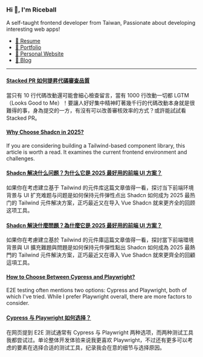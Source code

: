<h3 >Hi 👋, I'm Riceball</h3>
<p>A self-taught frontend developer from Taiwan, Passionate about developing interesting web apps!</p>

- [📜 Resume](https://weweweb.pages.dev/en/resume/)
- [💼 Portfolio](https://weweweb.pages.dev/en/work/)
- [🏡 Personal Website](https://weweweb.pages.dev/en/)
- [📝 Blog](https://www.webdong.dev/en/)
---

<!--START_SECTION:feed-->
#### [Stacked PR 如何提昇代碼審查品質](https:&#x2F;&#x2F;www.webdong.dev&#x2F;zh-tw&#x2F;post&#x2F;stacked-pr&#x2F;) 
當只有 10 行代碼改動還可能會細心檢查留言，當有 1000 行改動一切都 LGTM（Looks Good to Me）！要讓人好好集中精神盯著幾千行的代碼改動本身就是很難得的事，身為提交的一方，有沒有可以改善審核效率的方式？或許能試試看 Stacked PR。
#### [Why Choose Shadcn in 2025?](https:&#x2F;&#x2F;www.webdong.dev&#x2F;en&#x2F;post&#x2F;why-shadcn-in-2025&#x2F;) 
If you are considering building a Tailwind-based component library, this article is worth a read. It examines the current frontend environment and challenges.
#### [Shadcn 解决什么问题？为什么它是 2025 最好用的前端 UI 方案？](https:&#x2F;&#x2F;www.webdong.dev&#x2F;zh-cn&#x2F;post&#x2F;why-shadcn-in-2025&#x2F;) 
如果你在考虑建立基于 Tailwind 的元件库这篇文章值得一看，探讨当下前端环境背景与 UI 扩充难题与问题是如何保持元件弹性点出 Shadcn 如何成为 2025 最热门的 Tailwind 元件解决方案，正巧最近又在导入 Vue Shadcn 就来更齐全的回顾这项工具。
#### [Shadcn 解決什麼問題？為什麼它是 2025 最好用的前端 UI 方案？](https:&#x2F;&#x2F;www.webdong.dev&#x2F;zh-tw&#x2F;post&#x2F;why-shadcn-in-2025&#x2F;) 
如果你在考慮建立基於 Tailwind 的元件庫這篇文章值得一看，探討當下前端環境背景與 UI 擴充難題與問題是如何保持元件彈性點出 Shadcn 如何成為 2025 最熱門的 Tailwind 元件解決方案，正巧最近又在導入 Vue Shadcn 就來更齊全的回顧這項工具。
#### [How to Choose Between Cypress and Playwright?](https:&#x2F;&#x2F;www.webdong.dev&#x2F;en&#x2F;post&#x2F;cypress-vs-playwright&#x2F;) 
E2E testing often mentions two options: Cypress and Playwright, both of which I&#39;ve tried. While I prefer Playwright overall, there are more factors to consider.
#### [Cypress 与 Playwright 如何选择？](https:&#x2F;&#x2F;www.webdong.dev&#x2F;zh-cn&#x2F;post&#x2F;cypress-vs-playwright&#x2F;) 
在网页提到 E2E 测试通常有 Cypress 与 Playwright 两种选项，而两种测试工具我都尝试过。单论整体开发体验来说我更喜欢 Playwright，不过还有更多可以考虑的要素在选择合适的测试工具，纪录我会在意的细节与选择原因。
<!--END_SECTION:feed-->

